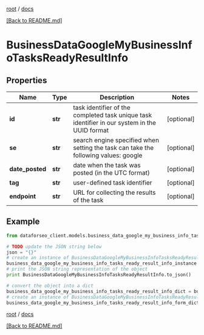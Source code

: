 [root](./../ "root") / [docs](./ "docs")

[[Back to README.md]](./../README.md "[Back to README.md]")

# BusinessDataGoogleMyBusinessInfoTasksReadyResultInfo

## Properties

Name | Type | Description | Notes
------------ | ------------- | ------------- | -------------
**id** | **str** | task identifier of the completed task unique task identifier in our system in the UUID format | [optional]
**se** | **str** | search engine specified when setting the task can take the following values: google | [optional]
**date_posted** | **str** | date when the task was posted (in the UTC format) | [optional]
**tag** | **str** | user-defined task identifier | [optional]
**endpoint** | **str** | URL for collecting the results of the task | [optional]

## Example

```python
from dataforseo_client.models.business_data_google_my_business_info_tasks_ready_result_info import BusinessDataGoogleMyBusinessInfoTasksReadyResultInfo

# TODO update the JSON string below
json = "{}"
# create an instance of BusinessDataGoogleMyBusinessInfoTasksReadyResultInfo from a JSON string
business_data_google_my_business_info_tasks_ready_result_info_instance = BusinessDataGoogleMyBusinessInfoTasksReadyResultInfo.from_json(json)
# print the JSON string representation of the object
print BusinessDataGoogleMyBusinessInfoTasksReadyResultInfo.to_json()

# convert the object into a dict
business_data_google_my_business_info_tasks_ready_result_info_dict = business_data_google_my_business_info_tasks_ready_result_info_instance.to_dict()
# create an instance of BusinessDataGoogleMyBusinessInfoTasksReadyResultInfo from a dict
business_data_google_my_business_info_tasks_ready_result_info_form_dict = business_data_google_my_business_info_tasks_ready_result_info.from_dict(business_data_google_my_business_info_tasks_ready_result_info_dict)
```

  

[root](./../ "root") / [docs](./ "docs")

[[Back to README.md]](./../README.md "[Back to README.md]")